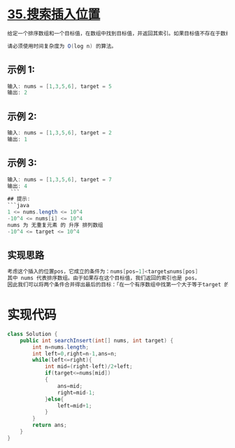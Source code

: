 # [35.搜索插入位置](https://leetcode.cn/problems/search-insert-position/)
```java
给定一个排序数组和一个目标值，在数组中找到目标值，并返回其索引。如果目标值不存在于数组中，返回它将会被按顺序插入的位置。

请必须使用时间复杂度为 O(log n) 的算法。
```
## 示例 1:
```java
输入: nums = [1,3,5,6], target = 5
输出: 2
```
## 示例 2:
```java
输入: nums = [1,3,5,6], target = 2
输出: 1
```
## 示例 3:
```java
输入: nums = [1,3,5,6], target = 7
输出: 4
 ```
## 提示:
```java
1 <= nums.length <= 10^4
-10^4 <= nums[i] <= 10^4
nums 为 无重复元素 的 升序 排列数组
-10^4 <= target <= 10^4
```
## 实现思路
```java
考虑这个插入的位置pos，它成立的条件为：nums[pos−1]<target≤nums[pos]
其中 nums 代表排序数组。由于如果存在这个目标值，我们返回的索引也是 pos，
因此我们可以将两个条件合并得出最后的目标：「在一个有序数组中找第一个大于等于target 的下标」。

```
# 实现代码
```java
class Solution {
    public int searchInsert(int[] nums, int target) {
        int n=nums.length;
        int left=0,right=n-1,ans=n;
        while(left<=right){
            int mid=(right-left)/2+left;
            if(target<=nums[mid])
            {
                ans=mid;
                right=mid-1;
            }else{
                left=mid+1;
            }
        }
        return ans;
    }
}
```

